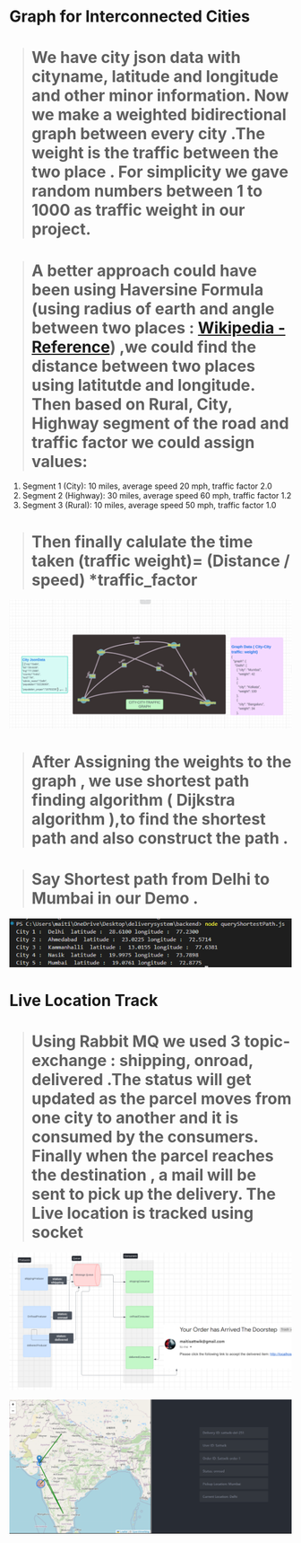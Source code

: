 
# Graph for Interconnected Cities

># We have city json data with cityname, latitude and longitude and other minor information. Now we make a weighted bidirectional graph between every city .The weight is the traffic between the two place . For simplicity we gave random numbers between 1 to 1000 as traffic weight in our project.

># A better approach could have been using Haversine Formula (using radius of earth and angle between two places : [Wikipedia - Reference](https://community.esri.com/t5/coordinate-reference-systems-blog/distance-on-a-sphere-the-haversine-formula/ba-p/902128#:~:text=For%20example%2C%20haversine(%CE%B8),longitude%20of%20the%20two%20points.)) ,we could find the distance between two places using latitutde and longitude. Then based on Rural, City, Highway segment of the road and traffic factor we could assign values: 
1. Segment 1 (City): 10 miles, average speed 20 mph, traffic factor 2.0
2. Segment 2 (Highway): 30 miles, average speed 60 mph, traffic factor 1.2
3. Segment 3 (Rural): 10 miles, average speed 50 mph, traffic factor 1.0


># Then finally calulate the time taken (traffic weight)=  (Distance / speed) *traffic_factor

![image](./image1.png)



># After Assigning the weights to the graph , we use shortest path finding algorithm ( Dijkstra algorithm ),to find the shortest path and also construct the path .

># Say Shortest path from Delhi to Mumbai in our Demo . 


![image](./image2.png)


# Live Location Track

># Using Rabbit MQ we used 3 topic-exchange : shipping, onroad, delivered .The status will get updated as the parcel moves from one city to another and it is consumed by the consumers. Finally when the parcel reaches the destination , a mail will be sent to pick up the delivery. The Live location is tracked using socket

![image](./image3.png)




![image](./image4.png)